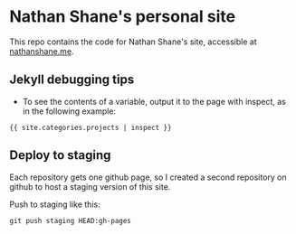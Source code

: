 # Nathan Shane's personal site

This repo contains the code for Nathan Shane's site, accessible at [nathanshane.me](http://nathanshane.me).

## Jekyll debugging tips

* To see the contents of a variable, output it to the page with inspect, as in the following example:

`{{ site.categories.projects | inspect }}`

## Deploy to staging

Each repository gets one github page, so I created a second repository on github to host a staging version of this site.

Push to staging like this:

`git push staging HEAD:gh-pages`
